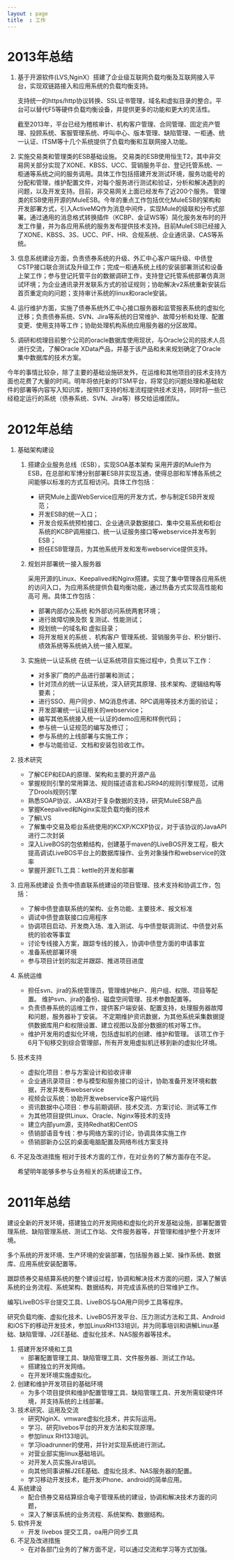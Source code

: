 ```yaml
---
layout : page
title  : 工作
---
```



# 2013年总结

1. 基于开源软件(LVS,NginX）搭建了企业级互联网负载均衡及互联网接入平台，实现双链路接入和应用系统的负载均衡支持。
   
   支持统一的https/http协议转换、SSL证书管理，域名和虚拟目录的整合。平台可以替代F5等硬件负载均衡设备，并提供更多的功能和更大的灵活性。

   截至2013年，平台已经为稽核审计、机构客户管理、合同管理、固定资产管理、投顾系统、客服管理系统、呼叫中心、版本管理、缺陷管理、一柜通、统一认证、ITSM等十几个系统提供了负载均衡和互联网接入功能。


2. 实施交易类和管理类的ESB基础设施。
   交易类的ESB使用恒生T2，其中非交易网关部分实现了XONE、KBSS、UCC、营销服务平台、登记托管系统、一柜通等系统之间的服务调用。具体工作包括搭建开发测试环境，服务功能号的分配和管理，维护配置文件，对每个服务进行测试和验证，分析和解决遇到的问题，以及开发支持。目前，非交易网关上面已经发布了近200个服务。
   管理类的ESB使用开源的MuleESB。今年的重点工作包括优化MuleESB的架构和开发部署方式，引入ActiveMQ作为消息中间件，实现Mule的级联和分布式部署。通过通用的消息格式转换插件（KCBP、金证WS等）简化服务发布时的开发工作量，并为各应用系统的服务发布提供技术支持。目前MuleESB已经接入了XONE、KBSS、3S、UCC、PIF、HR、合规系统、企业通讯录、CAS等系统。

3. 信息系统建设方面，负责债券系统的升级、外汇中心客户端升级、中债登CSTP接口联合测试及升级工作；完成一柜通系统上线的安装部署测试和设备上架工作；参与登记托管平台的数据调研工作，支持登记托管系统部署仿真测试环境；为企业通讯录开发联系方式的验证规则；协助解决v2系统重新安装后首页重定向的问题；支持审计系统的linux和oracle安装。

4. 运行维护方面，实施了债券系统外汇中心接口服务器和监管报表系统的虚拟化迁移；负责债券系统、SVN、Jira等系统的日常维护、故障分析和处理、配置变更、使用支持等工作；协助处理机构系统应用服务器的分区故障。


5. 调研和梳理目前整个公司的oracle数据库使用现状，与Oracle公司的技术人员进行交流，了解Oracle XData产品，并基于该产品和未来规划确定了Oracle集中数据库的技术方案。


今年的事情比较杂，除了主要的基础设施研发外，在运维和其他项目的技术支持方面也花费了大量的时间。明年将依托新的ITSM平台，将常见的问题处理和基础软件的部署等内容写入知识库，按照IT支持的标准流程提供技术支持，同时将一些已经稳定运行的系统（债券系统、SVN、Jira等）移交给运维团队。


# 2012年总结

1. 基础架构建设
   1. 搭建企业服务总线（ESB），实现SOA基本架构
      采用开源的Mule作为ESB，在总部和军博分别部署ESB并实现互通，使得总部和军博各系统之间能够以标准的方式互相访问。具体工作包括：
      - 研究Mule上面WebService应用的开发方式，参与制定ESB开发规范；
      - 开发ESB的统一入口；
      - 开发合规系统预检接口、企业通讯录数据接口、集中交易系统和柜台系统的KCBP调用接口、统一认证服务接口等webservice并发布到ESB；
      - 担任ESB管理员，为其他系统开发和发布webservice提供支持。
   
   2. 规划并部署统一接入服务器
   
      采用开源的Linux、Keepalived和Nginx搭建。实现了集中管理各应用系统的访问入口，为应用系统提供负载均衡功能，通过热备方式实现高性能和高可   用。具体工作包括：   
      - 部署内部办公系统   和外部访问系统两套环境；   
      - 进行故障切换及恢   复测试、性能测试；   
      - 规划统一的域名和   虚拟目录；   
      - 将开发相关的系统   、机构客户   管理系统、营销服务平台、积分银行、绩效系统等系统纳入统一接入框架。   
   
   3. 实施统一认证系统
      在统一认证系统项目实施过程中，负责以下工作：
      - 对多家厂商的产品进行部署和测试；
      - 针对顶点的统一认证系统，深入研究其原理、技术架构、逻辑结构等要素；
      - 进行SSO、用户同步、MQ消息传递、RPC调用等技术方面的验证；
      - 开发部署统一认证相关的webservice；
      - 编写其他系统接入统一认证的demo应用和样例代码；
      - 参与统一认证规范的编写及修订；
      - 参与系统的上线部署与实施工作；
      - 参与功能验证、文档和安装包验收工作。
  
2. 技术研究
   - 了解CEP和EDA的原理、架构和主要的开源产品
   - 掌握规则引擎的常用算法、规则描述语言和JSR94的规则引擎规范，试用了Drools规则引擎
   - 熟悉SOAP协议、JAXB对于复杂数据的支持，研究MuleESB产品
   - 掌握Keepalived和Nginx实现负载均衡的技术
   - 了解LVS
   - 了解集中交易及柜台系统使用的KCXP/KCXP协议，对于该协议的JavaAPI进行二次封装
   - 深入LiveBOS的包依赖结构，创建基于maven的LiveBOS开发工程，极大提高调试LiveBOS平台上的数据库操作、业务对象操作和webservice的效率
   - 掌握开源ETL工具：kettle的开发和部署

3. 应用系统建设
   负责中债直联系统建设的项目管理、技术支持和协调工作，包括：
   - 了解中债登直联系统的架构、业务功能、主要技术、报文标准
   - 调试中债登直联接口应用程序
   - 协调项目启动、开发商入场、准入测试、与中债登联调测试、中债登对系统的验收等事宜
   - 讨论专线接入方案，跟踪专线的接入，协调中债登方面的申请事宜
   - 准备系统部署环境
   - 参与项目计划的拟定并跟踪、推进项目进度

4. 系统运维
   - 担任svn、jira的系统管理员，管理维护帐户、用户组、权限、项目等配置。
     维护svn、jira的备份、磁盘空间管理、技术参数配置等。
   - 负责债券系统的运维工作，提供客户端安装、配置支持，处理服务器故障和问题，服务器补丁安装。
     不定期维护资讯数据，为其他系统采集数据提供数据库用户和权限设置、建立视图以及部分数据的核对等工作。
   - 维护开发用的虚拟化环境，包括虚拟机的创建、维护和管理。
     该项工作于6月下旬移交到综合管理部，所有开发用虚拟机迁移到新的虚拟化环境。
5. 技术支持
   - 虚拟化项目：参与方案设计和验收评审
   - 企业通讯录项目：参与模型和服务接口的设计，协助准备开发环境和数据，开发并发布webservice
   - 视频会议系统：协助开发webservice客户端代码
   - 资讯数据中心项目：参与前期调研、技术交流、方案讨论、测试等工作
   - 为其他项目提供Linux、Oracle、Nginx等技术的支持
   - 建立内部yum源，支持Redhat和CentOS
   - 债销部语音专线：参与网络方案的讨论，协调具体实施工作
   - 债销部新办公区的桌面电脑配置及网络布线方案支持
6. 不足及改进措施
   相对于技术方面的工作，在对业务的了解方面存在不足。

   希望明年能够多参与业务相关的系统建设工作。



# 2011年总结

建设全新的开发环境，搭建独立的开发网络和虚拟化的开发基础设施，部署配置管理系统、缺陷管理系统、测试工作站、文件服务器等，并管理和维护整个开发环境。

多个系统的开发环境、生产环境的安装部署，包括服务器上架、操作系统、数据库、应用系统安装配置等。

跟踪债券交易结算系统的整个建设过程，协调和解决技术方面的问题，深入了解该系统的业务流程、系统架构、数据结构，并完成该系统的日常维护工作。

编写LiveBOS平台提交工具、LiveBOS与OA用户同步工具等程序。

研究负载均衡、虚拟化技术、LiveBOS开发平台、压力测试方法和工具、Android和iOS下的移动开发技术，参加LinuxRH133培训，并为同事培训和讲解Linux基础、缺陷管理、J2EE基础、虚拟化技术、NAS服务器等技术。

1. 搭建开发环境和工具
   + 部署配置管理工具、缺陷管理工具、文件服务器、测试工作站。
   + 搭建独立的开发网络。
   + 在开发环境实施虚拟化。
2. 创建和维护开发项目的基础环境
   + 为多个项目提供和维护配置管理工具、缺陷管理工具、开发所需软硬件环境，并支持系统的上线部署。
3. 技术研究、运用及交流
   + 研究NginX、vmware虚拟化技术，并实际运用。
   + 学习、研究livebos平台的开发方法和实现原理。
   + 参加linux RH133培训。
   + 学习loadrunner的使用，并针对实现系统进行测试。
   + 对营业部实施linux基础培训。
   + 对开发人员实施Jira培训。
   + 向其他同事讲解J2EE基础、虚拟化技术、NAS服务器的配置。
   + 学习移动开发技术，能开发iPhone、android的简单应用。
4. 系统建设
   + 配合债券交易结算综合电子管理系统的建设，协调和解决技术方面的问题，
   + 深入了解该系统的业务流程、系统架构、数据结构。
5. 软件开发
   + 开发 livebos 提交工具，oa用户同步工具
6. 不足及改进措施
   + 在对各部门业务的了解方面不足，可以通过交流和学习等方式加强。
